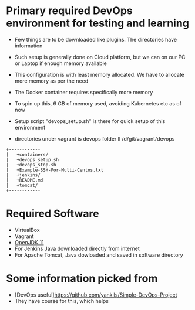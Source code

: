 # Primary required DevOps environment for testing and learning
* Few things are to be downloaded like plugins. The directories have information
* Such setup is generally done on Cloud platform, but we can on our PC or Laptop if enough memory available
* This configuration is with least memory allocated. We have to allocate more memory as per the need
* The Docker container requires specifically more memory
* To spin up this, 6 GB of memory used, avoiding Kubernetes etc as of now

* Setup script "devops_setup.sh" is there for quick setup of this environment
* directories under vagrant is devops folder
ll /d/git/vagrant/devops 
```
+------------ 
|   +containers/
|   +devops_setup.sh
|   +devops_stop.sh 
|   +Example-SSH-For-Multi-Centos.txt
|   +jenkins/
|   +README.md
|   +tomcat/    
+------------   
```
# Required Software
* VirtualBox
* Vagrant
* [OpenJDK 11](https://adoptopenjdk.net/releases.html?variant=openjdk11&jvmVariant=hotspot#x64_linux)
* For Jenkins Java downloaded directly from internet
* For Apache Tomcat, Java dowloaded and saved in software directory

# Some information picked from 
* [DevOps useful]https://github.com/yankils/Simple-DevOps-Project
* They have course for this, which helps 